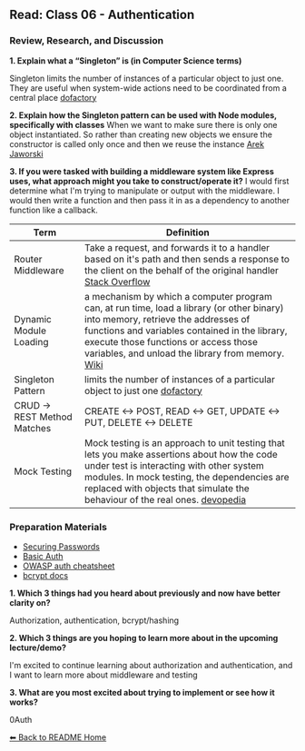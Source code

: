 ## Read: Class 06 - Authentication

### Review, Research, and Discussion

**1. Explain what a “Singleton” is (in Computer Science terms)**

Singleton limits the number of instances of a particular object to just one. They are useful when system-wide actions need to be coordinated from a central place [dofactory](https://www.dofactory.com/javascript/design-patterns/singleton#:~:text=Summary,from%20a%20single%20central%20place.)

**2. Explain how the Singleton pattern can be used with Node modules, specifically with classes** When we want to make sure there is only one object instantiated. So rather than creating new objects we ensure the constructor is called only once and then we reuse the instance [Arek Jaworski](https://medium.com/swlh/node-js-and-singleton-pattern-7b08d11c726a)

**3. If you were tasked with building a middleware system like Express uses, what approach might you take to construct/operate it?** I would first determine what I'm trying to manipulate or output with the middleware. I would then write a function and then pass it in as a dependency to another function like a callback. 

**Term** | **Definition**
-----|-----
Router Middleware | Take a request, and forwards it to a handler based on it's path and then sends a response to the client on the behalf of the original handler [Stack Overflow](https://stackoverflow.com/questions/63106648/what-is-router-middleware-in-express)
Dynamic Module Loading | a mechanism by which a computer program can, at run time, load a library (or other binary) into memory, retrieve the addresses of functions and variables contained in the library, execute those functions or access those variables, and unload the library from memory. [Wiki](https://en.wikipedia.org/wiki/Dynamic_loading)
Singleton Pattern | limits the number of instances of a particular object to just one [dofactory](https://www.dofactory.com/javascript/design-patterns/singleton#:~:text=Summary,from%20a%20single%20central%20place.)
CRUD -> REST Method Matches | CREATE <-> POST, READ <-> GET, UPDATE <-> PUT, DELETE <-> DELETE
Mock Testing | Mock testing is an approach to unit testing that lets you make assertions about how the code under test is interacting with other system modules. In mock testing, the dependencies are replaced with objects that simulate the behaviour of the real ones. [devopedia](https://devopedia.org/mock-testing#qst-ans-0)

### Preparation Materials

- [Securing Passwords](https://thehackernews.com/2014/04/securing-passwords-with-bcrypt-hashing.html)
- [Basic Auth](https://en.wikipedia.org/wiki/Basic_access_authentication)
- [OWASP auth cheatsheet](https://cheatsheetseries.owasp.org/cheatsheets/Authentication_Cheat_Sheet.html)
- [bcrypt docs](https://www.npmjs.com/package/bcrypt)

**1. Which 3 things had you heard about previously and now have better clarity on?**

Authorization, authentication, bcrypt/hashing

**2. Which 3 things are you hoping to learn more about in the upcoming lecture/demo?**

I'm excited to continue learning about authorization and authentication, and I want to learn more about middleware and testing

**3. What are you most excited about trying to implement or see how it works?**

0Auth

[⬅ Back to README Home](README.md)
